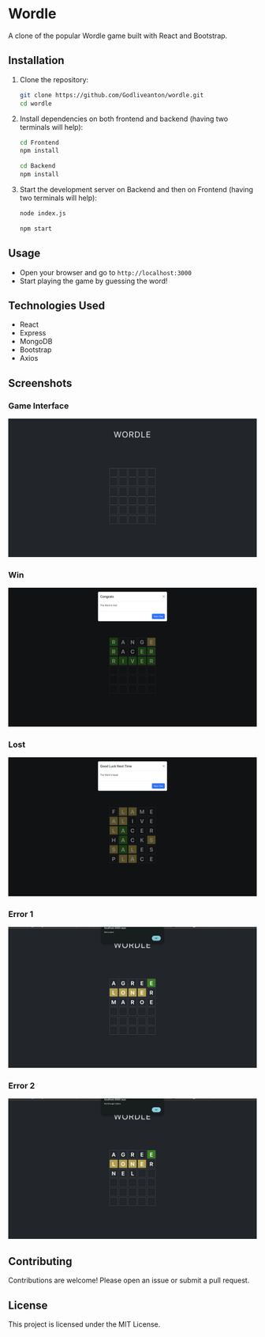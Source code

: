 # Wordle

A clone of the popular Wordle game built with React and Bootstrap.

## Installation

1. Clone the repository:

   ```bash
   git clone https://github.com/Godliveanton/wordle.git
   cd wordle
   ```

2. Install dependencies on both frontend and backend (having two terminals will help):

   ```bash
   cd Frontend
   npm install
   ```

   ```bash
   cd Backend
   npm install
   ```

3. Start the development server on Backend and then on Frontend (having two terminals will help):
   ```bash
   node index.js
   ```
   ```bash
   npm start
   ```

## Usage

- Open your browser and go to `http://localhost:3000`
- Start playing the game by guessing the word!

## Technologies Used

- React
- Express
- MongoDB
- Bootstrap
- Axios

## Screenshots

### Game Interface

![Game Interface](./Game_Interface.png)

### Win

![Game Win](./Win.png)

### Lost

![Game Lose](./Lost.png)

### Error 1

![Game Error 1](./ERROR_1.png)

### Error 2

![Game Error 2](./ERROR_2.png)

## Contributing

Contributions are welcome! Please open an issue or submit a pull request.

## License

This project is licensed under the MIT License.
